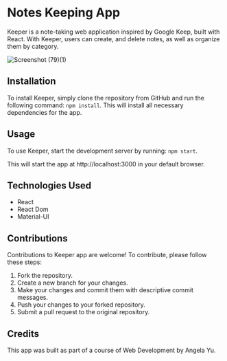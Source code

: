 # Notes Keeping App
Keeper is a note-taking web application inspired by Google Keep, built with React. With Keeper, users can create, and delete notes, as well as organize them by category.

![Screenshot (79)(1)](https://user-images.githubusercontent.com/83286193/225851426-adfad561-e649-4bbe-8d66-9bb076d382ef.png)

## Installation
To install Keeper, simply clone the repository from GitHub and run the following command:
`npm install`.
This will install all necessary dependencies for the app.

## Usage
To use Keeper, start the development server by running:
`npm start`.

This will start the app at http://localhost:3000 in your default browser.

## Technologies Used
- React
- React Dom
- Material-UI

## Contributions
Contributions to Keeper app are welcome! To contribute, please follow these steps:
1. Fork the repository.
2. Create a new branch for your changes.
3. Make your changes and commit them with descriptive commit messages.
4. Push your changes to your forked repository.
5. Submit a pull request to the original repository.

## Credits
This app was built as part of a course of Web Development by Angela Yu.
